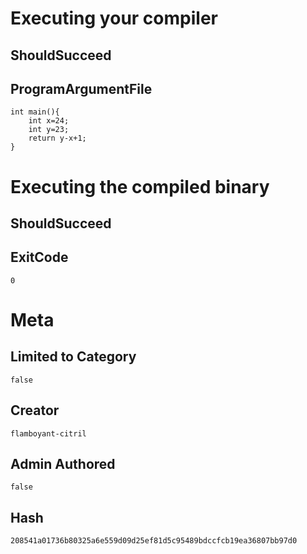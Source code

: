 # Executing your compiler

## ShouldSucceed

## ProgramArgumentFile

```
int main(){
    int x=24;
    int y=23;
    return y-x+1;
}
```

# Executing the compiled binary

## ShouldSucceed

## ExitCode

```
0
```

# Meta

## Limited to Category

```
false
```

## Creator

```
flamboyant-citril
```

## Admin Authored

```
false
```

## Hash

```
208541a01736b80325a6e559d09d25ef81d5c95489bdccfcb19ea36807bb97d0
```
